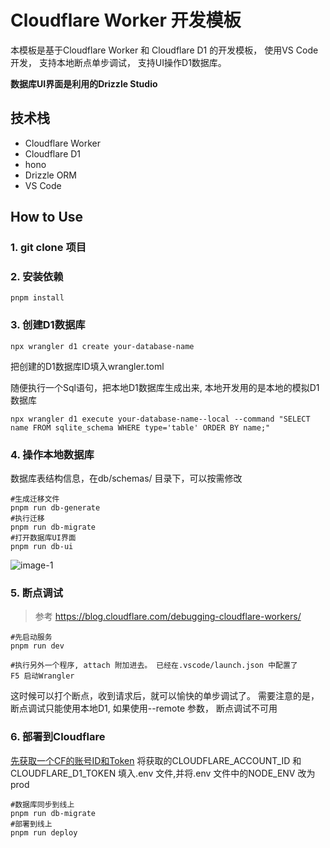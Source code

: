 
# Cloudflare Worker 开发模板

本模板是基于Cloudflare Worker 和 Cloudflare D1 的开发模板， 使用VS Code 开发， 支持本地断点单步调试， 支持UI操作D1数据库。

**数据库UI界面是利用的Drizzle Studio**


## 技术栈
- Cloudflare Worker
- Cloudflare D1
- hono
- Drizzle ORM
- VS Code

## How to Use

### 1. git clone 项目
### 2. 安装依赖
```
pnpm install 
```
### 3. 创建D1数据库
```
npx wrangler d1 create your-database-name
```
把创建的D1数据库ID填入wrangler.toml

随便执行一个Sql语句，把本地D1数据库生成出来, 本地开发用的是本地的模拟D1数据库
```
npx wrangler d1 execute your-database-name--local --command "SELECT name FROM sqlite_schema WHERE type='table' ORDER BY name;"
```
### 4. 操作本地数据库
数据库表结构信息，在db/schemas/ 目录下，可以按需修改
```
#生成迁移文件
pnpm run db-generate
#执行迁移
pnpm run db-migrate
#打开数据库UI界面
pnpm run db-ui
```
![image-1](https://github.com/user-attachments/assets/904762a8-37f8-4cf6-801f-c03506b29656)


### 5. 断点调试
> 参考 https://blog.cloudflare.com/debugging-cloudflare-workers/
```
#先启动服务
pnpm run dev

#执行另外一个程序, attach 附加进去。 已经在.vscode/launch.json 中配置了
F5 启动Wrangler
```

这时候可以打个断点，收到请求后，就可以愉快的单步调试了。
需要注意的是，断点调试只能使用本地D1, 如果使用--remote 参数， 断点调试不可用


### 6. 部署到Cloudflare
[先获取一个CF的账号ID和Token](https://orm.drizzle.team/docs/guides/d1-http-with-drizzle-kit)
将获取的CLOUDFLARE_ACCOUNT_ID 和 CLOUDFLARE_D1_TOKEN 填入.env 文件,并将.env 文件中的NODE_ENV 改为prod

```
#数据库同步到线上
pnpm run db-migrate
#部署到线上
pnpm run deploy
```

